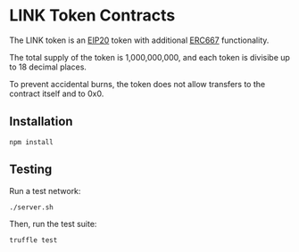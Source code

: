 # LINK Token Contracts

The LINK token is an [EIP20](https://github.com/ethereum/EIPs/blob/master/EIPS/eip-20-token-standard.md) token with additional [ERC667](https://github.com/ethereum/EIPs/issues/677) functionality.

The total supply of the token is 1,000,000,000, and each token is divisibe up to 18 decimal places.

To prevent accidental burns, the token does not allow transfers to the contract itself and to 0x0.

## Installation
```
npm install
```

## Testing
Run a test network:
```
./server.sh
```

Then, run the test suite:
```
truffle test
```
